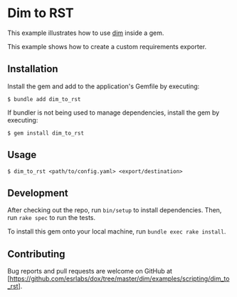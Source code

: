 # Dim to RST

This example illustrates how to use [dim](https://github.com/esrlabs/dox/tree/master/dim)
inside a gem.

This example shows how to create a custom requirements exporter.

## Installation

Install the gem and add to the application's Gemfile by executing:

    $ bundle add dim_to_rst

If bundler is not being used to manage dependencies, install the gem by executing:

    $ gem install dim_to_rst

## Usage

    $ dim_to_rst <path/to/config.yaml> <export/destination>

## Development

After checking out the repo, run `bin/setup` to install dependencies. Then, run
`rake spec` to run the tests.

To install this gem onto your local machine, run `bundle exec rake install`.

## Contributing

Bug reports and pull requests are welcome on GitHub at
[https://github.com/esrlabs/dox/tree/master/dim/examples/scripting/dim_to_rst].
